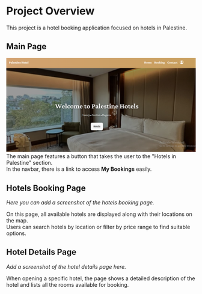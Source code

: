 # Project Overview

This project is a hotel booking application focused on hotels in Palestine.

## Main Page
![Hotels Page](screenshot/Capture.PNG)
The main page features a button that takes the user to the "Hotels in Palestine" section.  
In the navbar, there is a link to access **My Bookings** easily.

## Hotels Booking Page

*Here you can add a screenshot of the hotels booking page.*

On this page, all available hotels are displayed along with their locations on the map.  
Users can search hotels by location or filter by price range to find suitable options.

## Hotel Details Page

*Add a screenshot of the hotel details page here.*

When opening a specific hotel, the page shows a detailed description of the hotel and lists all the rooms available for booking.
